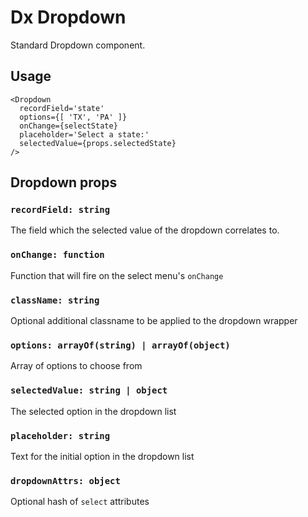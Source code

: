 # Dx Dropdown

Standard Dropdown component.

## Usage
```
<Dropdown
  recordField='state'
  options={[ 'TX', 'PA' ]}
  onChange={selectState}
  placeholder='Select a state:'
  selectedValue={props.selectedState}
/>
```

## Dropdown props
### `recordField: string`
The field which the selected value of the dropdown correlates to.

### `onChange: function`
Function that will fire on the select menu's `onChange`

### `className: string`
Optional additional classname to be applied to the dropdown wrapper

### `options: arrayOf(string) | arrayOf(object)`
Array of options to choose from

### `selectedValue: string | object`
The selected option in the dropdown list

### `placeholder: string`
Text for the initial option in the dropdown list

### `dropdownAttrs: object`
Optional hash of `select` attributes
